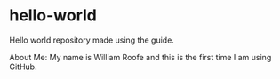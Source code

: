 # hello-world
Hello world repository made using the guide.

About Me: My name is William Roofe and this is the first time I am using GitHub.
